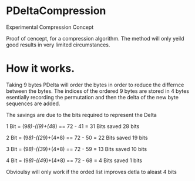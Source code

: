 # PDeltaCompression
Experimental Compression Concept

Proof of cencept, for a compression algorithm.
The method will only yeild good results in very limited circumstances.

# How it works.
Taking 9 bytes PDelta will order the bytes in order to reduce the differnce between the bytes.
The indices of the ordered 9 bytes are stored in 4 bytes esentially recording the permutation
and then the delta of the new byte sequences are added.

The savings are due to the bits required to represent the Delta

1 Bit = (9*8)-((9)+(4*8) == 72 - 41 = 31 Bits saved 28 bits

2 Bit = (9*8)-((2*9)+(4*8) == 72 - 50 = 22 Bits saved 19 bits

3 Bit = (9*8)-((3*9)+(4*8) == 72 - 59 = 13 Bits saved 10 bits

4 Bit = (9*8)-((4*9)+(4*8) == 72 - 68 = 4 Bits saved 1 bits

Obvioulsy will only work if the orded list improves detla to aleast 4 bits